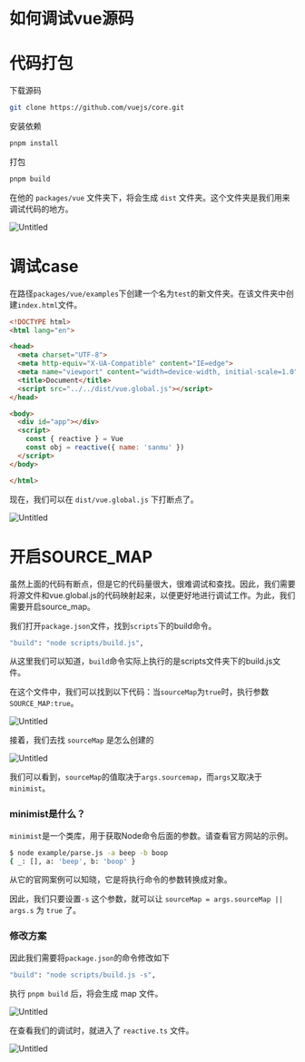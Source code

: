 # 如何调试vue源码

# 代码打包

下载源码 

```bash
git clone https://github.com/vuejs/core.git
```

安装依赖

```bash
pnpm install
```

打包

```bash
pnpm build
```

在他的 `packages/vue` 文件夹下，将会生成 `dist` 文件夹。这个文件夹是我们用来调试代码的地方。

![Untitled](%E5%A6%82%E4%BD%95%E8%B0%83%E8%AF%95vue%E6%BA%90%E7%A0%81%209e2ce998efb246d8ad0471d51ceb7aed/Untitled.png)

# 调试case

在路径`packages/vue/examples`下创建一个名为`test`的新文件夹。在该文件夹中创建`index.html`文件。

```html
<!DOCTYPE html>
<html lang="en">

<head>
  <meta charset="UTF-8">
  <meta http-equiv="X-UA-Compatible" content="IE=edge">
  <meta name="viewport" content="width=device-width, initial-scale=1.0">
  <title>Document</title>
  <script src="../../dist/vue.global.js"></script>
</head>

<body>
  <div id="app"></div>
  <script>
    const { reactive } = Vue
    const obj = reactive({ name: 'sanmu' })
  </script>
</body>

</html>
```

现在，我们可以在 `dist/vue.global.js` 下打断点了。

![Untitled](%E5%A6%82%E4%BD%95%E8%B0%83%E8%AF%95vue%E6%BA%90%E7%A0%81%209e2ce998efb246d8ad0471d51ceb7aed/Untitled%201.png)

# 开启SOURCE_MAP

虽然上面的代码有断点，但是它的代码量很大，很难调试和查找。因此，我们需要将源文件和vue.global.js的代码映射起来，以便更好地进行调试工作。为此，我们需要开启source_map。

我们打开`package.json`文件，找到`scripts`下的build命令。

```bash
"build": "node scripts/build.js",
```

从这里我们可以知道，`build`命令实际上执行的是scripts文件夹下的build.js文件。

在这个文件中，我们可以找到以下代码：当`sourceMap`为`true`时，执行参数`SOURCE_MAP:true`。

![Untitled](%E5%A6%82%E4%BD%95%E8%B0%83%E8%AF%95vue%E6%BA%90%E7%A0%81%209e2ce998efb246d8ad0471d51ceb7aed/Untitled%202.png)

接着，我们去找 `sourceMap` 是怎么创建的

![Untitled](%E5%A6%82%E4%BD%95%E8%B0%83%E8%AF%95vue%E6%BA%90%E7%A0%81%209e2ce998efb246d8ad0471d51ceb7aed/Untitled%203.png)

我们可以看到，`sourceMap`的值取决于`args.sourcemap`，而`args`又取决于`minimist`。

### minimist是什么？

`minimist`是一个类库，用于获取Node命令后面的参数。请查看官方网站的示例。

```bash
$ node example/parse.js -a beep -b boop
{ _: [], a: 'beep', b: 'boop' }
```

从它的官网案例可以知晓，它是将执行命令的参数转换成对象。

因此，我们只要设置`-s` 这个参数，就可以让 `sourceMap = args.sourceMap || args.s` 为 `true` 了。

### 修改方案

因此我们需要将`package.json`的命令修改如下

```bash
"build": "node scripts/build.js -s",
```

执行 `pnpm build` 后，将会生成 map 文件。

![Untitled](%E5%A6%82%E4%BD%95%E8%B0%83%E8%AF%95vue%E6%BA%90%E7%A0%81%209e2ce998efb246d8ad0471d51ceb7aed/Untitled%204.png)

在查看我们的调试时，就进入了 `reactive.ts` 文件。

![Untitled](%E5%A6%82%E4%BD%95%E8%B0%83%E8%AF%95vue%E6%BA%90%E7%A0%81%209e2ce998efb246d8ad0471d51ceb7aed/Untitled%205.png)